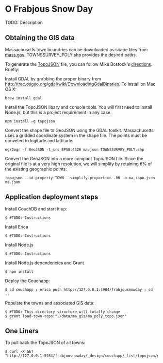 O Frabjous Snow Day
=======================

TODO: Description

Obtaining the GIS data
--------------------------
Massachusetts town boundries can be downloaded as shape files from [mass.gov](http://www.mass.gov/anf/research-and-tech/it-serv-and-support/application-serv/office-of-geographic-information-massgis/datalayers/townsurvey.html). TOWNSSURVEY_POLY.shp provides the desired paths.



To generate the [TopoJSON](https://github.com/mbostock/topojson) file, you can follow Mike Bostock's [directions](http://bost.ocks.org/mike/map/). Briefly:

Install GDAL by grabbing the proper binary from <http://trac.osgeo.org/gdal/wiki/DownloadingGdalBinaries>. To install on Mac OS X:

    brew install gdal

Install the TopoJSON libary and console tools. You will first need to install Node.js, but this is a project requirement in any case.

    npm install -g topojson

Convert the shape file to GeoJSON using the GDAL toolkit. Massachusetts uses a gridded coordinate system in the shape file. The points must be conveted to logitude and lattitude.

    ogr2ogr -f GeoJSON -t_srs EPSG:4326 ma.json TOWNSSURVEY_POLY.shp

Convert the GeoJSON into a more compact TopoJSON file. Since the original file is at a very high resolution, we will simplify by retaining 6% of the existing geographic points:

    topojson --id-property TOWN --simplify-proportion .06 -o ma_topo.json ma.json



Application deployment steps
--------------------------
Install CouchDB and start it up:

    $ #TODO: Instructions

Install Erica

    $ #TODO: Instructions

Install Node.js

    $ #TODO: Instructions

Install Node.js dependencies and Grunt

    $ npm install

Deploy the Couchapp:

    $ cd couchapp ; erica push http://127.0.0.1:5984/frabjousnowday ; cd ..

Populate the towns and associated GIS data:

    $ #TODO: This directory structure will totally change
    $ grunt load-town-topo:"./data/ma_gis/ma_poly_topo.json"


One Liners
---------------------------
To pull back the TopoJSON of all towns:

    $ curl -X GET "http://127.0.0.1:5984/frabjousnowday/_design/couchapp/_list/topojson/geometries"